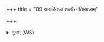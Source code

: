 +++
title = "09 अनास्तिघ्यं शपथैरनतिव्याध्यम्"

+++
<details><summary>मूलम् (WS)</summary>

अनास्तिघ्यं शपथैरनतिव्याध्यं कृतं ।  
बृहद् वर्म प्रति मुञ्चामि ते यवं ॥ ९ ॥
</details>